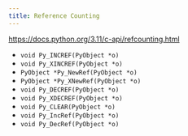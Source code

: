 ```yaml
---
title: Reference Counting
---
```


<https://docs.python.org/3.11/c-api/refcounting.html>

- `void Py_INCREF(PyObject *o)`
- `void Py_XINCREF(PyObject *o)`
- `PyObject *Py_NewRef(PyObject *o)`
- `PyObject *Py_XNewRef(PyObject *o)`
- `void Py_DECREF(PyObject *o)`
- `void Py_XDECREF(PyObject *o)`
- `void Py_CLEAR(PyObject *o)`
- `void Py_IncRef(PyObject *o)`
- `void Py_DecRef(PyObject *o)`
